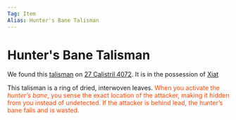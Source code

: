 ```yaml
---
Tag: Item
Alias: Hunter's Bane Talisman
---
```

# Hunter's Bane Talisman
We found this [talisman](https://2e.aonprd.com/Equipment.aspx?ID=217) on [27 Calistril 4072](../../Playing-Notes/Session-2.md#27%20Calistril%204072). It is in the possession of [Xiat](Xiat)

This talisman is a ring of dried, interwoven leaves. <font style="color:orangered">When you activate the _hunter’s bane_, you sense the exact location of the attacker, making it hidden from you instead of undetected. If the attacker is behind lead, the hunter’s bane fails and is wasted.</font>